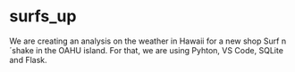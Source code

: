 # surfs_up
We are creating an analysis on the weather in Hawaii for a new shop Surf n´shake in the OAHU island. For that, we are using Pyhton, VS Code, SQLite and Flask.
